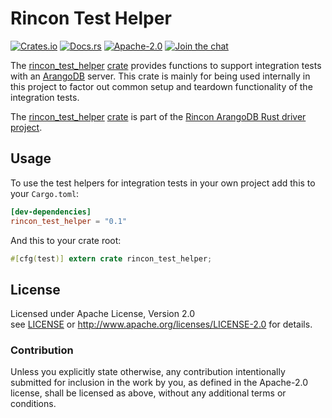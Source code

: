 
# Rincon Test Helper

[![Crates.io][crates_badge]][crate]
[![Docs.rs][docs_badge]][documentation]
[![Apache-2.0][license_badge]][Apache-2.0]
[![Join the chat][gitter_badge]][chat]

[crates_badge]: https://img.shields.io/crates/v/rincon_test_helper.svg
[docs_badge]: https://docs.rs/rincon_test_helper/badge.svg
[license_badge]: https://img.shields.io/badge/license-Apache%2D%2D2%2E0-blue.svg
[gitter_badge]: https://badges.gitter.im/innoave/rincon.svg

[crate]: https://crates.io/crates/rincon_test_helper
[documentation]: https://docs.rs/rincon_test_helper
[Apache-2.0]: https://www.apache.org/licenses/LICENSE-2.0
[chat]: https://gitter.im/innoave/rincon
[Rincon project]: https://github.com/innoave/rincon
[license]: ../LICENSE
[rincon]: ../rincon
[rincon_test_helper]: ../rincon_test_helper

The [rincon_test_helper] [crate] provides functions to support integration tests with an [ArangoDB]
server. This crate is mainly for being used internally in this project to factor out common setup
and teardown functionality of the integration tests.

The [rincon_test_helper] [crate] is part of the [Rincon ArangoDB Rust driver project][Rincon project].

## Usage

To use the test helpers for integration tests in your own project add this to your `Cargo.toml`:

```toml
[dev-dependencies]
rincon_test_helper = "0.1"
```

And this to your crate root:
```rust
#[cfg(test)] extern crate rincon_test_helper;
```

## License

Licensed under Apache License, Version 2.0<br/>
see [LICENSE] or http://www.apache.org/licenses/LICENSE-2.0 for details.

### Contribution

Unless you explicitly state otherwise, any contribution intentionally submitted
for inclusion in the work by you, as defined in the Apache-2.0 license, shall be
licensed as above, without any additional terms or conditions.


[ArangoDB]: https://www.arangodb.org
[AQL]: https://docs.arangodb.com/3.2/AQL/index.html
[Rust]: https://www.rust-lang.org
